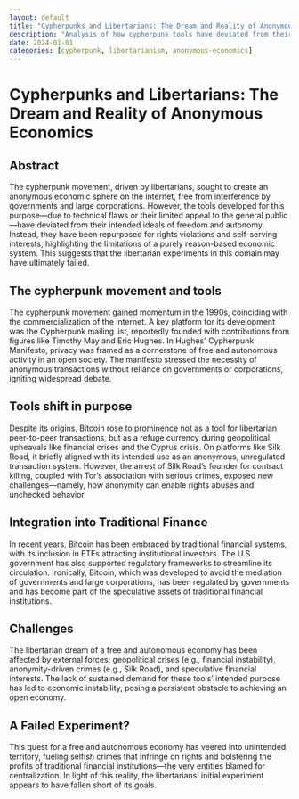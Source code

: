 ```yaml
---
layout: default
title: "Cypherpunks and Libertarians: The Dream and Reality of Anonymous Economics"
description: "Analysis of how cypherpunk tools have deviated from their intended ideals and the limitations of purely reason-based economic systems."
date: 2024-01-01
categories: [cypherpunk, libertarianism, anonymous-economics]
---
```


# Cypherpunks and Libertarians: The Dream and Reality of Anonymous Economics

## Abstract

The cypherpunk movement, driven by libertarians, sought to create an anonymous economic sphere on the internet, free from interference by governments and large corporations. However, the tools developed for this purpose—due to technical flaws or their limited appeal to the general public—have deviated from their intended ideals of freedom and autonomy. Instead, they have been repurposed for rights violations and self-serving interests, highlighting the limitations of a purely reason-based economic system. This suggests that the libertarian experiments in this domain may have ultimately failed.

## The cypherpunk movement and tools

The cypherpunk movement gained momentum in the 1990s, coinciding with the commercialization of the internet. A key platform for its development was the Cypherpunk mailing list, reportedly founded with contributions from figures like Timothy May and Eric Hughes. In Hughes' Cypherpunk Manifesto, privacy was framed as a cornerstone of free and autonomous activity in an open society. The manifesto stressed the necessity of anonymous transactions without reliance on governments or corporations, igniting widespread debate.

## Tools shift in purpose

Despite its origins, Bitcoin rose to prominence not as a tool for libertarian peer-to-peer transactions, but as a refuge currency during geopolitical upheavals like financial crises and the Cyprus crisis. On platforms like Silk Road, it briefly aligned with its intended use as an anonymous, unregulated transaction system. However, the arrest of Silk Road’s founder for contract killing, coupled with Tor’s association with serious crimes, exposed new challenges—namely, how anonymity can enable rights abuses and unchecked behavior.

## Integration into Traditional Finance

In recent years, Bitcoin has been embraced by traditional financial systems, with its inclusion in ETFs attracting institutional investors. The U.S. government has also supported regulatory frameworks to streamline its circulation. Ironically, Bitcoin, which was developed to avoid the mediation of governments and large corporations, has been regulated by governments and has become part of the speculative assets of traditional financial institutions.

## Challenges

The libertarian dream of a free and autonomous economy has been affected by external forces: geopolitical crises (e.g., financial instability), anonymity-driven crimes (e.g., Silk Road), and speculative financial interests. The lack of sustained demand for these tools’ intended purpose has led to economic instability, posing a persistent obstacle to achieving an open economy.

## A Failed Experiment?

This quest for a free and autonomous economy has veered into unintended territory, fueling selfish crimes that infringe on rights and bolstering the profits of traditional financial institutions—the very entities blamed for centralization. In light of this reality, the libertarians’ initial experiment appears to have fallen short of its goals.
